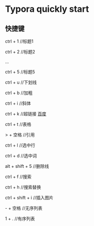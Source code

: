 # Typora quickly start
## 快捷键

ctrl + 1 //标题1

ctrl + 2 //标题2

...

ctrl + 5 //标题5

ctrl + u //下划线

ctrl + b //加粗

ctrl + i //斜体

ctrl + k //超链接 [百度](http://www.baidu.com)

ctrl + t //表格

\> + 空格 //引用

ctrl + l //选中行

ctrl + d //选中词

alt + shift + 5 //删除线

ctrl + f //搜索

ctrl + h //搜索替换

ctrl + shift + i //插入图片

\- + 空格 //无序列表

1 + . //有序列表









